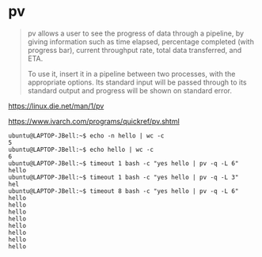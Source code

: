 # pv

> pv allows a user to see the progress of data through a pipeline, by giving information such as time elapsed, percentage completed (with progress bar),
> current throughput rate, total data transferred, and ETA.
>
> To use it, insert it in a pipeline between two processes, with the appropriate options. Its standard input will be passed through to its standard output and progress will be shown on standard error.

<https://linux.die.net/man/1/pv>

<https://www.ivarch.com/programs/quickref/pv.shtml>


```console
ubuntu@LAPTOP-JBell:~$ echo -n hello | wc -c
5
ubuntu@LAPTOP-JBell:~$ echo hello | wc -c
6
ubuntu@LAPTOP-JBell:~$ timeout 1 bash -c "yes hello | pv -q -L 6"
hello
ubuntu@LAPTOP-JBell:~$ timeout 1 bash -c "yes hello | pv -q -L 3"
hel
ubuntu@LAPTOP-JBell:~$ timeout 8 bash -c "yes hello | pv -q -L 6"
hello
hello
hello
hello
hello
hello
hello
hello
```
